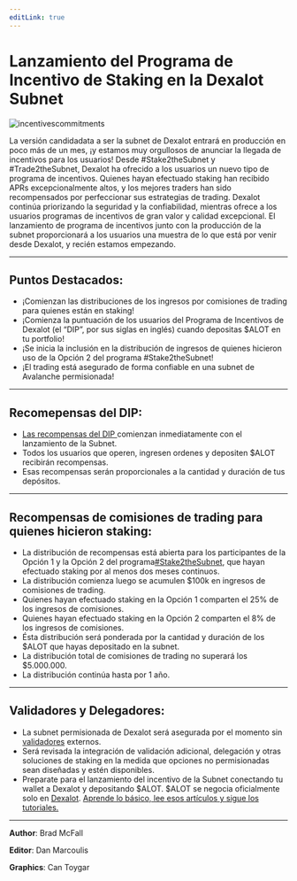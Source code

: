 ```yaml
---
editLink: true
---
```


# Lanzamiento del Programa de Incentivo de Staking en la Dexalot Subnet

![incentivescommitments](\images\incentives\incentivescommitments.png)

La versión candidadata a ser la subnet de Dexalot entrará en producción en poco más de un mes, ¡y estamos muy orgullosos de anunciar la llegada de incentivos para los usuarios! Desde #Stake2theSubnet y #Trade2theSubnet, Dexalot ha ofrecido a los usuarios un nuevo tipo de programa de incentivos. Quienes hayan efectuado staking han recibido APRs excepcionalmente altos, y los mejores traders han sido recompensados por perfeccionar sus estrategias de trading. Dexalot continúa priorizando la seguridad y la confiabilidad, mientras ofrece a los usuarios programas de incentivos de gran valor y calidad excepcional. El lanzamiento de programa de incentivos junto con la producción de la subnet proporcionará a los usuarios una muestra de lo que está por venir desde Dexalot, y recién estamos empezando.

---

## Puntos Destacados:

* ¡Comienzan las distribuciones de los ingresos por comisiones de trading para quienes están en staking!
* ¡Comienza la puntuación de los usuarios del Programa de Incentivos de Dexalot (el “DIP”, por sus siglas en inglés) cuando depositas $ALOT en tu portfolio!
* ¡Se inicia la inclusión en la distribución de ingresos de quienes hicieron uso de la Opción 2 del programa #Stake2theSubnet!
* ¡El trading está asegurado de forma confiable en una subnet de Avalanche permisionada!

---

## Recomepensas del DIP:

* [Las recompensas del DIP ](https://medium.com/dexalot/el-programa-de-incentivos-de-dexalot-e238774f1c61) comienzan inmediatamente con el lanzamiento de la Subnet.
* Todos los usuarios que operen, ingresen ordenes y depositen $ALOT recibirán recompensas.
* Esas recompensas serán proporcionales a la cantidad y duración de tus depósitos.

---

## Recompensas de comisiones de trading para quienes hicieron staking:

* La distribución de recompensas está abierta para los participantes de la Opción 1 y la Opción 2 del programa[#Stake2theSubnet](https://medium.com/dexalot/dexalot-stake-to-the-subnet-eb0becfc040f), que hayan efectuado staking por al menos dos meses continuos.
* La distribución comienza luego se acumulen $100k en ingresos de comisiones de trading.
* Quienes hayan efectuado staking en la Opción 1 comparten el 25% de los ingresos de comisiones.
* Quienes hayan efectuado staking en la Opción 2 comparten el 8% de los ingresos de comisiones.
* Ésta distribución será ponderada por la cantidad y duración de los $ALOT que hayas depositado en la subnet.
* La distribución total de comisiones de trading no superará los $5.000.000.
* La distribución continúa hasta por 1 año.

---

## Validadores y Delegadores:

* La subnet permisionada de Dexalot será asegurada por el momento sin [validadores](https://medium.com/dexalot/programa-de-validaci%C3%B3n-de-la-subnet-de-dexalot-38d14560448a) externos.
* Será revisada la integración de validación adicional, delegación y otras soluciones de staking en la medida que opciones no permisionadas sean diseñadas y estén disponibles.
* Preparate para el lanzamiento del incentivo de la Subnet conectando tu wallet a Dexalot y depositando $ALOT. $ALOT se negocia oficialmente solo en [Dexalot](https://app.dexalot.com/trade). [Aprende lo básico, lee esos artículos y sigue los tutoriales.](https://medium.com/dexalot)

---
**Author**: Brad McFall

**Editor**: Dan Marcoulis

**Graphics**: Can Toygar
